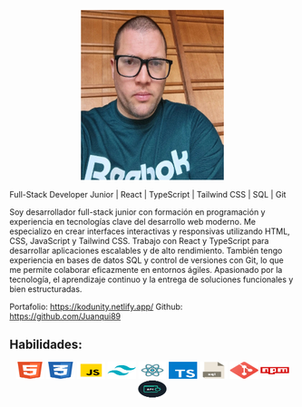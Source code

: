 <p align="center">
  <img src="https://github.com/Juanqui89/Juanqui89/blob/main/Foto2.webp" width="50%" height="300" alt="Foto Mia"/>
</p>


<p> Full-Stack Developer Junior | React | TypeScript | Tailwind CSS | SQL | Git

Soy desarrollador full-stack junior con formación en programación y experiencia en tecnologías clave del desarrollo web moderno. Me especializo en crear interfaces interactivas y responsivas utilizando HTML, CSS, JavaScript y Tailwind CSS. Trabajo con React y TypeScript para desarrollar aplicaciones escalables y de alto rendimiento.
También tengo experiencia en bases de datos SQL y control de versiones con Git, lo que me permite colaborar eficazmente en entornos ágiles.
Apasionado por la tecnología, el aprendizaje continuo y la entrega de soluciones funcionales y bien estructuradas.

Portafolio: https://kodunity.netlify.app/
Github: https://github.com/Juanqui89</p>


<h2>Habilidades:</h2>

<div style="text-align: center;">
  <img src="https://github.com/Juanqui89/Juanqui89/blob/main/html5.svg" width="50" height="30" alt="HTML"/>
  <img src="https://github.com/Juanqui89/Juanqui89/blob/main/css3.svg" width="50" height="30" alt="CSS"/>
  <img src="https://github.com/Juanqui89/Juanqui89/blob/main/javascript.svg" width="50" height="30" alt="JavaScript"/>
  <img src="https://github.com/Juanqui89/Juanqui89/blob/main/tailwind.svg" width="50" height="30" alt="Tailwind"/>
  <img src="https://github.com/Juanqui89/Juanqui89/blob/main/react.svg" width="50" height="30" alt="React"/>
  <img src="https://github.com/Juanqui89/Juanqui89/blob/main/typescript-icon.svg" width="50" height="30" alt="TypeScript"/>
  <img src="https://github.com/Juanqui89/Juanqui89/blob/main/sql.svg" width="50" height="30" alt="SQL"/>
  <img src="https://github.com/Juanqui89/Juanqui89/blob/main/git.svg" width="50" height="30" alt="GIT"/>
  <img src="https://github.com/Juanqui89/Juanqui89/blob/main/npm.svg" width="50" height="30" alt="NPM"/>
  <img src="https://github.com/Juanqui89/Juanqui89/blob/main/api-removebg-preview.png" width="50" height="30" alt="APIs"/>
</div>
